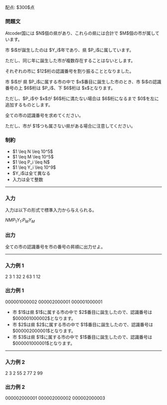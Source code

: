
<div>

<span>

<span>

<p>
配点: $300$点
</p>

<div>

<section>

### **問題文**

<p>
Atcoder国には $N$個の県があり、これらの県には合計で $M$個の市が属しています。
</p>

<p>
市 $i$が誕生したのは $Y_i$年であり、県 $P_i$に属しています。
</p>

<p>
ただし、同じ年に誕生した市が複数存在することはないとします。
</p>

<p>
それぞれの市に $12$桁の認識番号を割り振ることとなりました。
</p>

<p>
市 $i$が 県 $P_i$に属する市の中で $x$番目に誕生した市のとき、市 $i$の認識番号の上 $6$桁は $P_i$、下 $6$桁は $x$となります。
</p>

<p>
ただし、$P_i$や $x$が $6$桁に満たない場合は $6$桁になるまで $0$を左に追加するものとします。
</p>

<p>
全ての市の認識番号を求めてください。
</p>

<p>
ただし、市が $1$つも属さない県がある場合に注意してください。
</p>

</section>

</div>

<div>

<section>

### **制約**

<ul>

<li>
$1 \leq N \leq 10^5$
</li>

<li>
$1 \leq M \leq 10^5$
</li>

<li>
$1 \leq P_i \leq N$
</li>

<li>
$1 \leq Y_i \leq 10^9$
</li>

<li>
$Y_i$は全て異なる
</li>

<li>
入力は全て整数
</li>

</ul>

</section>

</div>

---

<div>

<div>

<section>

### **入力**

<p>
入力は以下の形式で標準入力から与えられる。
</p>

<div>

$N$$M$$P_1$$Y_1$$:$$P_M$$Y_M$
</div>

</section>

</div>

<div>

<section>

### **出力**

<p>
全ての市の認識番号を市の番号の昇順に出力せよ。
</p>

</section>

</div>

</div>

---

<div>

<section>

### **入力例 1**

<div>

2 3
1 32
2 63
1 12

</div>

</section>

</div>

<div>

<section>

### **出力例 1**

<div>

000001000002
000002000001
000001000001

</div>

<ul>

<li>
市 $1$は県 $1$に属する市の中で $2$番目に誕生したので、認識番号は $000001000002$となります。
</li>

<li>
市 $2$は県 $2$に属する市の中で $1$番目に誕生したので、認識番号は $000002000001$となります。
</li>

<li>
市 $3$は県 $1$に属する市の中で $1$番目に誕生したので、認識番号は $000001000001$となります。
</li>

</ul>

</section>

</div>

---

<div>

<section>

### **入力例 2**

<div>

2 3
2 55
2 77
2 99

</div>

</section>

</div>

<div>

<section>

### **出力例 2**

<div>

000002000001
000002000002
000002000003

</div>

</section>

</div>

</span>

</span>

</div>
